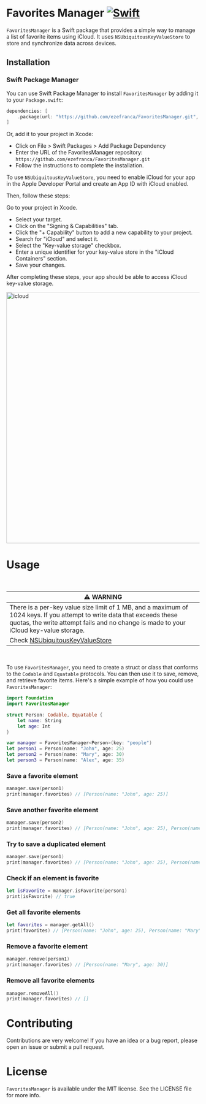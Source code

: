 # Favorites Manager [![Swift](https://github.com/ezefranca/FavoritesManager/actions/workflows/swift.yml/badge.svg?branch=main)](https://github.com/ezefranca/FavoritesManager/actions/workflows/swift.yml)

`FavoritesManager` is a Swift package that provides a simple way to manage a list of favorite items using iCloud. It uses `NSUbiquitousKeyValueStore` to store and synchronize data across devices.

## Installation

### Swift Package Manager

You can use Swift Package Manager to install `FavoritesManager` by adding it to your `Package.swift`:

```swift
dependencies: [
    .package(url: "https://github.com/ezefranca/FavoritesManager.git", from: "1.0.0")
]
```
Or, add it to your project in Xcode:

- Click on File > Swift Packages > Add Package Dependency
- Enter the URL of the FavoritesManager repository: `https://github.com/ezefranca/FavoritesManager.git`
- Follow the instructions to complete the installation.

To use `NSUbiquitousKeyValueStore`, you need to enable iCloud for your app in the Apple Developer Portal and create an App ID with iCloud enabled.

Then, follow these steps:

Go to your project in Xcode.
- Select your target.
- Click on the "Signing & Capabilities" tab.
- Click the "+ Capability" button to add a new capability to your project.
- Search for "iCloud" and select it.
- Select the "Key-value storage" checkbox.
- Enter a unique identifier for your key-value store in the "iCloud Containers" section.
- Save your changes.

After completing these steps, your app should be able to access iCloud key-value storage.

<img width="656" alt="icloud" src="https://user-images.githubusercontent.com/3648336/220726907-6b99d591-1a02-4f73-953d-3a8d91e780f6.png">


# Usage

<br>

| :warning: WARNING                                          |
|-----------------------------------------------------------|
| There is a per-key value size limit of 1 MB, and a maximum of 1024 keys. If you attempt to write data that exceeds these quotas, the write attempt fails and no change is made to your iCloud key-value storage.  |
| Check [NSUbiquitousKeyValueStore](https://developer.apple.com/documentation/foundation/nsubiquitouskeyvaluestore)                                  |

<br>

To use `FavoritesManager`, you need to create a struct or class that conforms to the `Codable` and `Equatable` protocols. You can then use it to save, remove, and retrieve favorite items. Here's a simple example of how you could use `FavoritesManager`:


```swift
import Foundation
import FavoritesManager

struct Person: Codable, Equatable {
    let name: String
    let age: Int
}

var manager = FavoritesManager<Person>(key: "people")
let person1 = Person(name: "John", age: 25)
let person2 = Person(name: "Mary", age: 30)
let person3 = Person(name: "Alex", age: 35)
```

### Save a favorite element
```swift
manager.save(person1)
print(manager.favorites) // [Person(name: "John", age: 25)]
```

### Save another favorite element
```swift
manager.save(person2)
print(manager.favorites) // [Person(name: "John", age: 25), Person(name: "Mary", age: 30)]
```

### Try to save a duplicated element
```swift
manager.save(person1)
print(manager.favorites) // [Person(name: "John", age: 25), Person(name: "Mary", age: 30)]
```

### Check if an element is favorite
```swift
let isFavorite = manager.isFavorite(person1)
print(isFavorite) // true
```

### Get all favorite elements
```swift
let favorites = manager.getAll()
print(favorites) // [Person(name: "John", age: 25), Person(name: "Mary", age: 30)]
```

### Remove a favorite element
```swift
manager.remove(person1)
print(manager.favorites) // [Person(name: "Mary", age: 30)]
```

### Remove all favorite elements
```swift
manager.removeAll()
print(manager.favorites) // []
```

# Contributing

Contributions are very welcome! If you have an idea or a bug report, please open an issue or submit a pull request.

# License

`FavoritesManager` is available under the MIT license. See the LICENSE file for more info.



